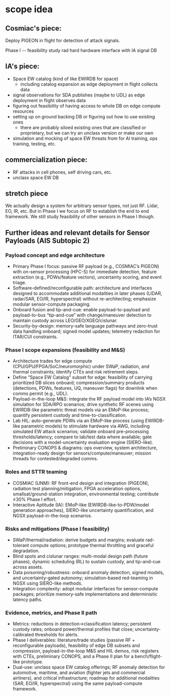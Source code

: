 # scope idea

## Cosmiac's piece:

Deploy PIGEON in flight for detection of attack signals.

Phase I -- feasibility study
rad hard hardware
interface with IA signal DB

## IA's piece:

- Space EW catalog (kind of like EWIRDB for space)
  - including catalog expansion as edge deployment in flight collects data
- signal observations for SDA publishes (maybe to UDL) as edge deployment in flight observes data
- figuring out feasibility of having access to whole DB on edge compute resources
- setting up on ground backing DB or figuring out how to use existing ones
  - there are probably siloed existing ones that are classified or proprietary, but we can try an unclass version or make our own
- simulation and mocking of space EW threats from for AI training, ops training, testing, etc.

## commercialization piece:

- RF attacks in cell phones, self driving cars, etc.
- unclass space EW DB


## stretch piece

We actually design a system for arbitrary sensor types, not just RF.
Lidar, EO, IR, etc.
But in Phase I we focus on RF to establish the end to end framework.
We still study feasibility of other sensors in Phase I though.





## Further ideas and relevant details for Sensor Payloads (AIS Subtopic 2)

### Payload concept and edge architecture
- Primary Phase I focus: passive RF payload (e.g., COSMIAC’s PIGEON) with on-sensor processing (HPC-S) for immediate detection, feature extraction (e.g., PDWs/feature vectors), uncertainty scoring, and event triage.
- Software-defined/reconfigurable path: architecture and interfaces designed to accommodate additional modalities in later phases (LIDAR, radar/SAR, EO/IR, hyperspectral) without re-architecting; emphasize modular sensor-compute packaging.
- Onboard fusion and tip-and-cue: enable payload-to-payload and payload-to-bus “tip-and-cue” with change/maneuver detection to maintain custody across LEO/GEO/XGEO/cislunar.
- Security-by-design: memory-safe language pathways and zero-trust data handling onboard; signed model updates; telemetry redaction for ITAR/CUI constraints.

### Phase I scope expansions (feasibility and M&S)
- Architecture trades for edge compute (CPU/GPU/FPGA/SoC/neuromorphic) under SWaP, radiation, and thermal constraints; identify CTEs and risk retirement steps.
- Define “Space EW Catalog” subset for edge: feasibility of carrying prioritized DB slices onboard; compression/summary products (detections, PDWs, features, UQ, maneuver flags) for downlink when comms permit (e.g., UDL).
- Payload-in-the-loop M&S: integrate the RF payload model into IA’s NGSX simulation for SDA/RPO scenarios; drive synthetic RF scenes using EWIRDB-like parametric threat models via an EMoP-like process; quantify persistent custody and time-to-classification.
- Lab HIL: auto-generate PDWs via an EMoP-like process (using EWIRDB-like parametric models) to stimulate hardware via AWG, including simulated EW attack scenarios; validate onboard pre-processing thresholds/latency; compare to lab/test data where available; gate decisions with a model-uncertainty evaluation engine (SIERO-like).
- Preliminary CONOPS & diagrams: ops overview, system architecture, integration-ready design for sensors/compute/maneuver; mission threads for contested/degraded comms.

### Roles and STTR teaming
- COSMIAC (UNM): RF front-end design and integration (PIGEON), radiation test planning/mitigation, FPGA acceleration options, smallsat/ground-station integration, environmental testing; contribute ≥30% Phase I effort.
- Interactive Aptitude (IA): EMoP-like (EWIRDB-like-to-PDW/model generation approaches), SIERO-like uncertainty quantification, and NGSX payload-in-the-loop scenarios.

### Risks and mitigations (Phase I feasibility)
- SWaP/thermal/radiation: derive budgets and margins; evaluate rad-tolerant compute options; prototype thermal throttling and graceful degradation.
- Blind spots and cislunar ranges: multi-modal design path (future phases), dynamic scheduling (RL) to sustain custody, and tip-and-cue across assets.
- Data poisoning/robustness: onboard anomaly detection, signed models, and uncertainty-gated autonomy; simulation-based red-teaming in NGSX using SIERO-like methods.
- Integration complexity: adopt modular interfaces for sensor-compute packages; prioritize memory-safe implementations and deterministic latency paths.

### Evidence, metrics, and Phase II path
- Metrics: reductions in detection→classification latency; persistent custody rates; onboard power/thermal profiles that close; uncertainty-calibrated thresholds for alerts.
- Phase I deliverables: literature/trade studies (passive RF + reconfigurable payloads), feasibility of edge DB subsets and compression, payload-in-the-loop M&S and HIL demos, risk registers with CTEs, preliminary CONOPS, and a Phase II plan for a bench/flight-like prototype.
- Dual-use: unclass space EW catalog offerings; RF anomaly detection for automotive, maritime, and aviation (fighter jets and commercial airliners), and critical infrastructure; roadmap for additional modalities (SAR, EO/IR, hyperspectral) using the same payload-compute framework.
